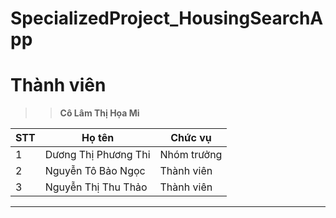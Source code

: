 # SpecializedProject_HousingSearchApp
# Thành viên
>>**Cô  Lâm Thị Họa Mi**
  
| STT | Họ tên | Chức vụ  |
|----------------|--------------------|--------------------|
|  1  |  Dương Thị Phương Thi  |   Nhóm trưởng  |
|  2  |  Nguyễn Tô Bảo Ngọc  |   Thành viên  |
|  3  |  Nguyễn Thị Thu Thảo  |   Thành viên  |
-----------------------------------------------
